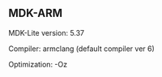 ## MDK-ARM

MDK-Lite version: 5.37

Compiler: armclang (default compiler ver 6) 

Optimization: -Oz



